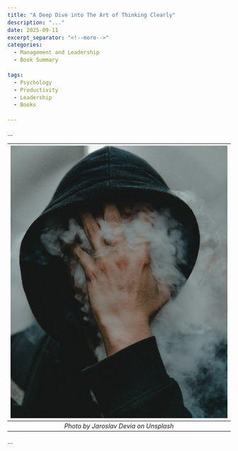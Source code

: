 ```yaml
---
title: "A Deep Dive into The Art of Thinking Clearly"
description: "..."
date: 2025-09-11
excerpt_separator: "<!--more-->"
categories:
  - Management and Leadership
  - Book Summary

tags:
  - Psychology
  - Productivity
  - Leadership
  - Books

---
```


...

| ![image](/assets/images/jaroslav-devia-hidden-unsplash.jpg) |
|:--:|
| *Photo by Jaroslav Devia on Unsplash* |


...